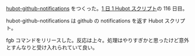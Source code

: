 [hubot-github-notifications][gh:bouzuya/hubot-github-notifications] をつくった。[1 日 1 Hubot スクリプト][hubot-script-per-day]の 116 日目。

hubot-github-notifications は github の notifications を返す Hubot スクリプト。

fgb コマンドをリリースした。反応は上々。処理はやりすぎかと思ったけど意外とすんなりと受け入れられていて良い。

[gh:bouzuya/hubot-github-notifications]: https://github.com/bouzuya/hubot-github-notifications
[hubot-script-per-day]: http://blog.bouzuya.net/posts?tags=hubot-script-per-day
